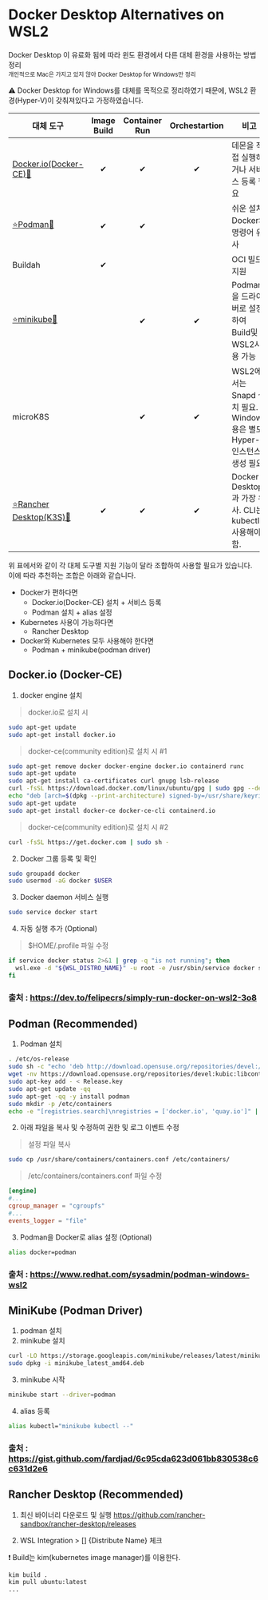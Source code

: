 # Docker Desktop Alternatives on WSL2
Docker Desktop 이 유료화 됨에 따라 윈도 환경에서 다른 대체 환경을 사용하는 방법 정리 <br>
<sub>개인적으로 Mac은 가지고 있지 않아 Docker Desktop for Windows만 정리</sub>

⚠ Docker Desktop for Windows를 대체를 목적으로 정리하였기 때문에, WSL2 환경(Hyper-V)이 갖춰져있다고 가정하였습니다.<br>

|대체 도구|Image Build|Container Run|Orchestartion|비고|
|---|:---:|:---:|:---:|---|
|[Docker.io(Docker-CE)🔗](#dockerio-docker-ce)|✔|✔|✔|데몬을 직접 실행하거나 서비스 등록 필요|
|[⭐Podman🔗](#podman-recommended)|✔|✔||쉬운 설치. Docker와 명령어 유사|
|Buildah|✔|||OCI 빌드 지원|
|[⭐minikube🔗](#minikube-podman-driver)||✔|✔|Podman을 드라이버로 설정하여 Build및 WSL2사용 가능|
|microK8S||✔|✔|WSL2에서는 Snapd 설치 필요. Windows용은 별도 Hyper-V 인스턴스 생성 필요.|
|[⭐Rancher Desktop(K3S)🔗](#rancherdesktop-recommended)|✔|✔|✔|Docker Desktop 과 가장 유사. CLI는 kubectl 사용해야 함.|

위 표에서와 같이 각 대체 도구별 지원 기능이 달라 조합하여 사용할 필요가 있습니다.<vr>
이에 따라 추천하는 조합은 아래와 같습니다.
* Docker가 편하다면
  * Docker.io(Docker-CE) 설치 + 서비스 등록
  * Podman 설치 + alias 설정
* Kubernetes 사용이 가능하다면
  * Rancher Desktop
* Docker와 Kubernetes 모두 사용해야 한다면
  * Podman + minikube(podman driver)

## Docker.io (Docker-CE)
1. docker engine 설치
  > docker.io로 설치 시
  ```bash
  sudo apt-get update
  sudo apt-get install docker.io
  ```
  > docker-ce(community edition)로 설치 시 #1
  ```bash
  sudo apt-get remove docker docker-engine docker.io containerd runc
  sudo apt-get update
  sudo apt-get install ca-certificates curl gnupg lsb-release
  curl -fsSL https://download.docker.com/linux/ubuntu/gpg | sudo gpg --dearmor -o /usr/share/keyrings/docker-archive-keyring.gpg
  echo "deb [arch=$(dpkg --print-architecture) signed-by=/usr/share/keyrings/docker-archive-keyring.gpg] https://download.docker.com/linux/ubuntu $(lsb_release -cs) stable" | sudo tee /etc/apt/sources.list.d/docker.list > /dev/null
  sudo apt-get update
  sudo apt-get install docker-ce docker-ce-cli containerd.io
  ```
  > docker-ce(community edition)로 설치 시 #2
  ```bash
  curl -fsSL https://get.docker.com | sudo sh -
  ```
2. Docker 그룹 등록 및 확인
  ```bash
  sudo groupadd docker
  sudo usermod -aG docker $USER
  ```
3. Docker daemon 서비스 실행
  ```bash
  sudo service docker start
  ```
4. 자동 실행 추가 (Optional)
  > $HOME/.profile 파일 수정
  ```bash
  if service docker status 2>&1 | grep -q "is not running"; then
    wsl.exe -d "${WSL_DISTRO_NAME}" -u root -e /usr/sbin/service docker start >/dev/null 2>&1
  fi
  ```
### 출처 : https://dev.to/felipecrs/simply-run-docker-on-wsl2-3o8
## Podman (Recommended)
1. Podman 설치
  ```bash
  . /etc/os-release
  sudo sh -c "echo 'deb http://download.opensuse.org/repositories/devel:/kubic:/libcontainers:/stable/x${NAME}_${VERSION_ID}/ /' > /etc/apt/sources.list.d/devel:kubic:libcontainers:stable.list"
  wget -nv https://download.opensuse.org/repositories/devel:kubic:libcontainers:stable/x${NAME}_${VERSION_ID}/Release.key -O Release.key
  sudo apt-key add - < Release.key
  sudo apt-get update -qq
  sudo apt-get -qq -y install podman
  sudo mkdir -p /etc/containers
  echo -e "[registries.search]\nregistries = ['docker.io', 'quay.io']" | sudo tee /etc/containers/registries.conf
  ```
2. 아래 파일을 복사 및 수정하여 권한 및 로그 이벤트 수정
  > 설정 파일 복사
  ```bash
  sudo cp /usr/share/containers/containers.conf /etc/containers/
  ```
  > /etc/containers/containers.conf 파일 수정
  ```toml
  [engine]
  #...
  cgroup_manager = "cgroupfs"
  #...
  events_logger = "file"
  ```
3. Podman을 Docker로 alias 설정 (Optional)
  ```bash
  alias docker=podman
  ```
                  
### 출처 : https://www.redhat.com/sysadmin/podman-windows-wsl2

## MiniKube (Podman Driver)
  1. podman 설치
  2. minikube 설치
  ```bash
  curl -LO https://storage.googleapis.com/minikube/releases/latest/minikube_latest_amd64.deb
  sudo dpkg -i minikube_latest_amd64.deb
  ```
  3. minikube 시작
  ```bash
  minikube start --driver=podman
  ```
  4. alias 등록
  ```bash
  alias kubectl="minikube kubectl --"
  ```
### 출처 : https://gist.github.com/fardjad/6c95cda623d061bb830538c6c631d2e6

## Rancher Desktop (Recommended)
  1. 최신 바이너리 다운로드 및 실행
  https://github.com/rancher-sandbox/rancher-desktop/releases
  
  2. WSL Integration > [] {Distribute Name} 체크
  
  ❗ Build는 kim(kubernetes image manager)를 이용한다.
  ```bash
  kim build .
  kim pull ubuntu:latest
  ...
  ```
